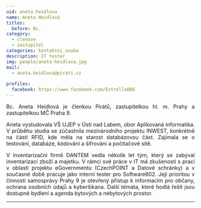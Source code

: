 ```yaml
---
uid: aneta.heidlova
name: Aneta Heidlová
titles:
  before: Bc.
category:
  - clenove
  - zastupitel
categories: kontaktni_osoba
description: IT tester
img: people/aneta-heidlova.jpg
mail:
  - aneta.heidlova@pirati.cz
 
profiles:
  facebook: https://www.facebook.com/Estrella888
---
```

<p style='text-align: justify;'>Bc. Aneta Heidlová je členkou Pirátů, zastupitelkou hl. m. Prahy a zastupitelkou MČ Praha 9.
</p><p style='text-align: justify;'>
Aneta vystudovala VŠ UJEP v Ústí nad Labem, obor Aplikovaná informatika. V průběhu studia se zúčastnila mezinárodního projektu INWEST, konkrétně na části RFID, kde měla na starost databázovou část. Zajímala se o testování, databáze, kódování a šifrování a počítačové sítě.
</p><p style='text-align: justify;'>
V inventarizační firmě DANTEM vedla několik let tým, který se zabýval inventarizací zboží a majetku. V rámci své práce v IT má zkušenosti s prací v oblasti projektu eGovernmentu (CzechPOINT a Datové schránky) a v současné době pracuje jako interní tester pro Software602. Její prioritou v činnosti samosprávy Prahy 9 je otevřený přístup k informacím pro občany, ochrana osobních údajů a kyberšikana. Další témata, které hodlá řešit jsou dostupné bydlení a agenda bytových a nebytových prostor.
</p>

---